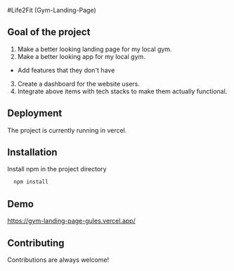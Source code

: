#Life2Fit (Gym-Landing-Page)

## Goal of the project

1. Make a better looking landing page for my local gym.
2. Make a better looking app for my local gym.

- Add features that they don't have

3. Create a dashboard for the website users.
4. Integrate above items with tech stacks to make them actually functional.

## Deployment

The project is currently running in vercel.

## Installation

Install npm in the project directory

```bash
  npm install
```

## Demo

https://gym-landing-page-gules.vercel.app/

## Contributing

Contributions are always welcome!
